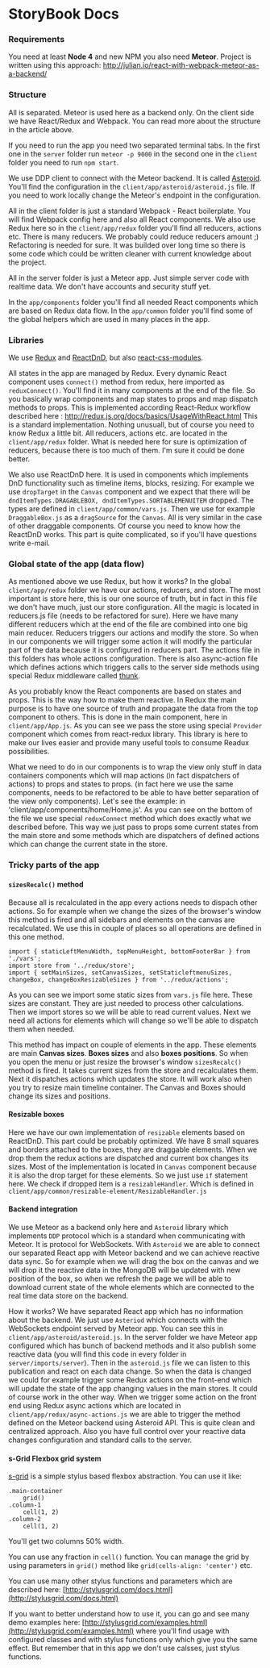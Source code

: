 StoryBook Docs
===================

### Requirements
You need at least **Node 4** and new NPM you also need **Meteor**. Project is written using this approach: http://julian.io/react-with-webpack-meteor-as-a-backend/

### Structure

All is separated. Meteor is used here as a backend only. On the client side we have React/Redux and Webpack. You can read more about the structure in the article above.

If you need to run the app you need two separated terminal tabs. In the first one in the `server` folder run `meteor -p 9000` in the second one in the `client` folder you need to run `npm start`.

We use DDP client to connect with the Meteor backend. It is called [Asteroid](https://github.com/mondora/asteroid). You'll find the configuration in the `client/app/asteroid/asteroid.js` file. If you need to work locally change the Meteor's endpoint in the configuration.

All in the client folder is just a standard Webpack - React boilerplate. You will find Webpack config here and also all React components. We also use Redux here so in the `client/app/redux` folder you'll find all reducers, actions etc. There is many reducers. We probably could reduce reducers amount ;) Refactoring is needed for sure. It was builded over long time so there is some code which could be written cleaner with current knowledge about the project.

All in the server folder is just a Meteor app. Just simple server code with realtime data. We don't have accounts and security stuff yet. 

In the `app/components` folder you'll find all needed React components which are based on Redux data flow. In the `app/common` folder you'll find some of the global helpers which are used in many places in the app.

### Libraries
We use [Redux](https://github.com/reactjs/redux) and [ReactDnD](http://gaearon.github.io/react-dnd/), but also [react-css-modules](https://github.com/gajus/react-css-modules).

All states in the app are managed by Redux. Every dynamic React component uses `connect()` method from redux, here imported as `reduxConnect()`. You'll find it in many components at the end of the file. So you basically wrap components and map states to props and map dispatch methods to props. This is implemented according React-Redux workflow described here : http://redux.js.org/docs/basics/UsageWithReact.html This is a standard implementation. Nothing unusuall, but of course you need to know Redux a little bit. All reducers, actions etc. are located in the `client/app/redux` folder. What is needed here for sure is optimization of reducers, because there is too much of them. I'm sure it could be done better.

We also use ReactDnD here. It is used in components which implements DnD functionality such as timeline items, blocks, resizing. For example we use `dropTarget` in the `Canvas` component and we expect that there will be `dndItemTypes.DRAGABLEBOX, dndItemTypes.SORTABLEMENUITEM` dropped. The types are defined in `client/app/common/vars.js`. Then we use for example `DraggableBox.js` as a `dragSource` for the `Canvas`. All is very similar in the case of other draggable components. Of course you need to know how the ReactDnD works. This part is quite complicated, so if you'll have questions write e-mail.

### Global state of the app (data flow)

As mentioned above we use Redux, but how it works? 
In the global `client/app/redux` folder we have our actions, reducers, and store. The most important is store here, this is our one source of truth, but in fact in this file we don't have much, just our store configuration. All the magic is located in reducers.js file (needs to be refactored for sure). Here we have many different reducers which at the end of the file are combined into one big main reducer. Reducers triggers our actions and modify the store. So when in our components we will trigger some action it will modify the particular part of the data because it is configured in reducers part. The actions file in this folders has whole actions configuration. There is also async-action file which defines actions which triggers calls to the server side methods using special Redux middleware called [thunk](https://github.com/gaearon/redux-thunk).

As you probably know the React components are based on states and props. This is the way how to make them reactive. In Redux the main purpose is to have one source of truth and propagate the data from the top component to others. This is done in the main component, here in `client/app/App.js`. As you can see we pass the store using special `Provider` component which comes from react-redux library. This library is here to make our lives easier and provide many useful tools to consume Readux possibilities. 

What we need to do in our components is to wrap the view only stuff in data containers components which will map actions (in fact dispatchers of actions) to props and states to props. (in fact here we use the same components, needs to be refactored to be able to have better separation of the view only components). Let's see the example: in 'client/app/components/home/Home.js'. As you can see on the bottom of the file we use special `reduxConnect` method which does exactly what we described before. This way we just pass to props some current states from the main store and some methods which are dispatchers of defined actions which can change the current state in the store. 

### Tricky parts of the app

#### `sizesRecalc()` method
Because all is recalculated in the app every actions needs to dispach other actions. So for example when we change the sizes of the browser's window this method is fired and all sidebars and elements on the canvas are recalculated. We use this in couple of places so all operations are defined in this one method. 

```
import { staticLeftMenuWidth, topMenuHeight, bottomFooterBar } from './vars';
import store from '../redux/store';
import { setMainSizes, setCanvasSizes, setStaticleftmenuSizes, changeBox, changeBoxResizableSizes } from '../redux/actions';
```

As you can see we import some static sizes from `vars.js` file here. These sizes are constant. They are just needed to process other calculations. Then we import stores so we will be able to read current values. Next we need all actions for elements which will change so we'll be able to dispatch them when needed. 

This method has impact on couple of elements in the app. These elements are main **Canvas sizes**. **Boxes sizes** and also **boxes positions**. So when you open the menu or just resize the browser's window `sizesRecalc()` method is fired. It takes current sizes from the store and recalculates them. Next it dispatches actions which updates the store. It will work also when you try to resize main timeline container. The Canvas and Boxes should change its sizes and positions.

#### Resizable boxes

Here we have our own implementation of `resizable` elements based on ReactDnD. This part could be probably optimized. We have 8 small squares and borders attached to the boxes, they are draggable elements. When we drop them the redux actions are dispatched and current box changes its sizes. Most of the implementation is located in `Canvas` component because it is also the drop target for these elements. So we just use `if` statement here. We check if dropped item is a `resizableHandler`. Which is defined in `client/app/common/resizable-element/ResizableHandler.js`

#### Backend integration

We use Meteor as a backend only here and `Asteroid` library which implements `DDP` protocol which is a standard when communicating with Meteor. It is protocol for WebSockets. With `Asteroid` we are able to connect our separated React app with Meteor backend and we can achieve reactive data sync. So for example when we will drag the box on the canvas and we will drop it the reactive data in the MongoDB will be updated with new position of the box, so when we refresh the page we will be able to download current state of the whole elements which are connected to the real time data store on the backend.

How it works? We have separated React app which has no information about the backend. We just use `Asteriod` which connects with the WebSockets endpoint served by Meteor app. You can see this in `client/app/asteroid/asteroid.js`. In the server folder we have Meteor app configured which has bunch of backend methods and it also publish some reactive data (you will find this code in every folder in `server/imports/server`). Then in the `asteroid.js` file we can listen to this publication and react on each data change. So when the data is changed we could for example trigger some Redux actions on the front-end which will update the state of the app changing values in the main stores. It could of course work in the other way. When we trigger some action on the front end using Redux async actions which are located in `client/app/redux/async-actions.js` we are able to trigger the method defined on the Meteor backend using Asteroid API. This is quite clean and centralized approach. Also you have full control over your reactive data changes configuration and standard calls to the server.

#### s-Grid Flexbox grid system

[s-grid](http://stylusgrid.com/) is a simple stylus based flexbox abstraction. You can use it like:

```
.main-container
    grid()
.column-1
    cell(1, 2)
.column-2
    cell(1, 2)
```

You'll get two columns 50% width.

You can use any fraction in `cell()` function. You can manage the grid by using parameters in `grid()` method like `grid(cells-align: 'center')` etc.

You can use many other stylus functions and parameters which are described here: [http://stylusgrid.com/docs.html](http://stylusgrid.com/docs.html)

If you want to better understand how to use it, you can go and see many demo examples here: [http://stylusgrid.com/examples.html](http://stylusgrid.com/examples.html) where you'll find usage with configured classes and with stylus functions only which give you the same effect. But remember that in this app we don't use calsses, just stylus functions.